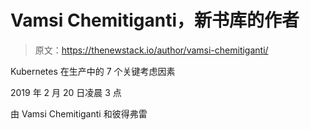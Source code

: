 # Vamsi Chemitiganti，新书库的作者

> 原文：<https://thenewstack.io/author/vamsi-chemitiganti/>

Kubernetes 在生产中的 7 个关键考虑因素

2019 年 2 月 20 日凌晨 3 点

由 Vamsi Chemitiganti 和彼得弗雷